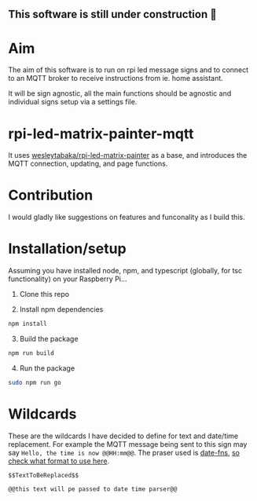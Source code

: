 ## This software is still under construction 🚧

# Aim

The aim of this software is to run on rpi led message signs and to connect to an MQTT broker to receive instructions from ie. home assistant.

It will be sign agnostic, all the main functions should be agnostic and individual signs setup via a settings file.

# rpi-led-matrix-painter-mqtt

It uses [wesleytabaka/rpi-led-matrix-painter](https://github.com/wesleytabaka/rpi-led-matrix-painter) as a base, and introduces the MQTT connection, updating, and page functions.

# Contribution

I would gladly like suggestions on features and funconality as I build this.

# Installation/setup

Assuming you have installed node, npm, and typescript (globally, for tsc functionality) on your Raspberry Pi...

1. Clone this repo

2. Install npm dependencies

```bash
npm install
```

3. Build the package

```bash
npm run build
```

4. Run the package

```bash
sudo npm run go
```



# Wildcards

These are the wildcards I have decided to define for text and date/time replacement.
For example the MQTT message being sent to this sign may say `Hello, the time is now @@HH:mm@@`. The praser used is [date-fns](https://date-fns.org/), [so check what format to use here](https://date-fns.org/v2.30.0/docs/format).

`$$TextToBeReplaced$$`

`@@this text will pe passed to date time parser@@`
